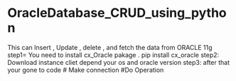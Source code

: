 # OracleDatabase_CRUD_using_python
This can Insert , Update , delete , and fetch the data from ORACLE 11g 
step1= You need to install cx_Oracle pakage .
    pip install cx_oracle
step2: Download instance cliet depend your os and oracle version
step3: after that your gone to code
       # Make connection
       #Do Operation
